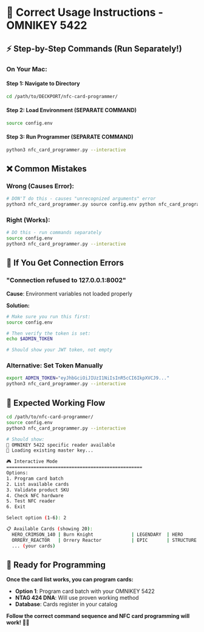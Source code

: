 # 🎯 Correct Usage Instructions - OMNIKEY 5422

## ⚡ **Step-by-Step Commands (Run Separately!)**

### **On Your Mac:**

#### **Step 1: Navigate to Directory**
```bash
cd /path/to/DECKPORT/nfc-card-programmer/
```

#### **Step 2: Load Environment (SEPARATE COMMAND)**
```bash
source config.env
```

#### **Step 3: Run Programmer (SEPARATE COMMAND)**
```bash
python3 nfc_card_programmer.py --interactive
```

## ❌ **Common Mistakes**

### **Wrong (Causes Error):**
```bash
# DON'T do this - causes "unrecognized arguments" error
python3 nfc_card_programmer.py source config.env python nfc_card_programmer.py --interactive
```

### **Right (Works):**
```bash
# DO this - run commands separately
source config.env
python3 nfc_card_programmer.py --interactive
```

## 🔧 **If You Get Connection Errors**

### **"Connection refused to 127.0.0.1:8002"**
**Cause**: Environment variables not loaded properly

**Solution:**
```bash
# Make sure you run this first:
source config.env

# Then verify the token is set:
echo $ADMIN_TOKEN

# Should show your JWT token, not empty
```

### **Alternative: Set Token Manually**
```bash
export ADMIN_TOKEN="eyJhbGciOiJIUzI1NiIsInR5cCI6IkpXVCJ9..."
python3 nfc_card_programmer.py --interactive
```

## 📱 **Expected Working Flow**

```bash
cd /path/to/nfc-card-programmer/
source config.env
python3 nfc_card_programmer.py --interactive

# Should show:
🎯 OMNIKEY 5422 specific reader available
🔑 Loading existing master key...

🎮 Interactive Mode
==================================================
Options:
1. Program card batch
2. List available cards  
3. Validate product SKU
4. Check NFC hardware
5. Test NFC reader
6. Exit

Select option (1-6): 2

📋 Available Cards (showing 20):
  HERO_CRIMSON_140 | Burn Knight              | LEGENDARY  | HERO
  ORRERY_REACTOR   | Orrery Reactor           | EPIC       | STRUCTURE
  ... (your cards)
```

## 🎯 **Ready for Programming**

**Once the card list works, you can program cards:**
- **Option 1**: Program card batch with your OMNIKEY 5422
- **NTAG 424 DNA**: Will use proven working method
- **Database**: Cards register in your catalog

**Follow the correct command sequence and NFC card programming will work! 📱✅**
